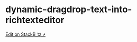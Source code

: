 # dynamic-dragdrop-text-into-richtexteditor

[Edit on StackBlitz ⚡️](https://stackblitz.com/edit/dynamic-dragdrop-text-into-richtexteditor)
